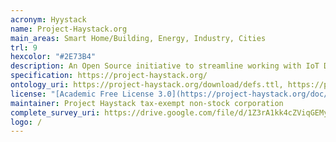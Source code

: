 ```yaml
--- 
acronym: Hyystack
name: Project-Haystack.org 
main_areas: Smart Home/Building, Energy, Industry, Cities
trl: 9
hexcolor: "#2E73B4"
description: An Open Source initiative to streamline working with IoT Data We standardize semantic data models and web services with the goal of making it easier to unlock value from the vast quantity of data being generated by the smart devices that permeate our homes, buildings, factories, and cities.
specification: https://project-haystack.org/
ontology_uri: https://project-haystack.org/download/defs.ttl, https://project-haystack.org/download/protos.ttl
license: "[Academic Free License 3.0](https://project-haystack.org/doc/License)"
maintainer: Project Haystack tax-exempt non-stock corporation 
complete_survey_uri: https://drive.google.com/file/d/1Z3rA1kk4cZViqGEMyxD6wKUKKXfuNo42/view
logo: /
--- 
```


